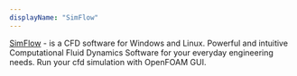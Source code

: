 ```yaml
---
displayName: "SimFlow"
---
```


[SimFlow](https://sim-flow.com/) - is a CFD software for Windows and Linux. Powerful and intuitive Computational Fluid Dynamics Software for your everyday engineering needs. Run your cfd simulation with OpenFOAM GUI.